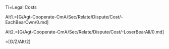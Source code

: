 Ti=Legal Costs

Alt1.=[G/Agt-Cooperate-CmA/Sec/Relate/Dispute/Cost/-EachBearOwn/0.md]

Alt2.=[G/Agt-Cooperate-CmA/Sec/Relate/Dispute/Cost/-LoserBearAll/0.md]

=[G/Z/Alt/2]
